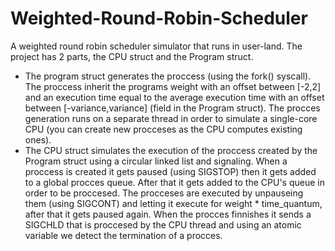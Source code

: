 # Weighted-Round-Robin-Scheduler
A weighted round robin scheduler simulator that runs in user-land. The project has 2 parts, the CPU struct and the Program struct.
- The program struct generates the proccess (using the fork() syscall). The proccess inherit the programs weight with an offset between [-2,2] and an execution time equal to the average execution time with an offset between [-variance,variance] (field in the Program struct). The procces generation runs on a separate thread in order to simulate a single-core CPU (you can create new procceses as the CPU computes existing ones).
- The CPU struct simulates the execution of the proccess created by the Program struct using a circular linked list and signaling. When a proccess is created it gets paused (using SIGSTOP) then it gets added to a global procces queue. After that it gets added to the CPU's queue in order to be proccesed. The procceses are executed by unpauseing them (using SIGCONT) and letting it execute for weight * time_quantum, after that it gets paused again. When the procces finnishes it sends a SIGCHLD that is proccesed by the CPU thread and using an atomic variable we detect the termination of a procces.
